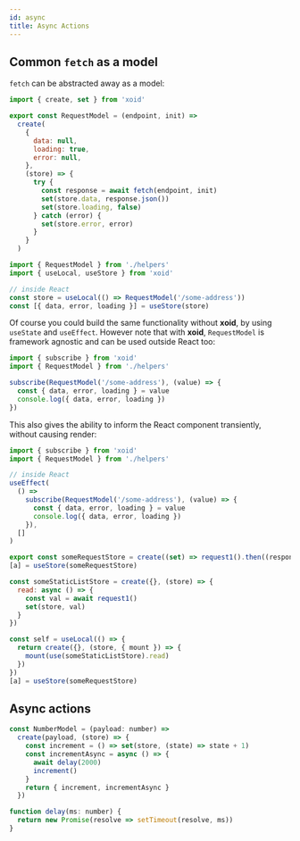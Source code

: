 ```yaml
---
id: async
title: Async Actions
---
```


## Common `fetch` as a model

`fetch` can be abstracted away as a model:

```js title="./helpers.js"
import { create, set } from 'xoid'

export const RequestModel = (endpoint, init) =>
  create(
    {
      data: null,
      loading: true,
      error: null,
    },
    (store) => {
      try {
        const response = await fetch(endpoint, init)
        set(store.data, response.json())
        set(store.loading, false)
      } catch (error) {
        set(store.error, error)
      }
    }
  )
```

```js title="./Component.js"
import { RequestModel } from './helpers'
import { useLocal, useStore } from 'xoid'

// inside React
const store = useLocal(() => RequestModel('/some-address'))
const [{ data, error, loading }] = useStore(store)
```

Of course you could build the same functionality without **xoid**, by using `useState` and `useEffect`. However note that with **xoid**, `RequestModel` is framework agnostic and can be used outside React too:

```js
import { subscribe } from 'xoid'
import { RequestModel } from './helpers'

subscribe(RequestModel('/some-address'), (value) => {
  const { data, error, loading } = value
  console.log({ data, error, loading })
})
```

This also gives the ability to inform the React component transiently, without causing render:

```js
import { subscribe } from 'xoid'
import { RequestModel } from './helpers'

// inside React
useEffect(
  () =>
    subscribe(RequestModel('/some-address'), (value) => {
      const { data, error, loading } = value
      console.log({ data, error, loading })
    }),
  []
)
```

```js
export const someRequestStore = create((set) => request1().then((response) => set(response)))
[a] = useStore(someRequestStore)

const someStaticListStore = create({}, (store) => {
  read: async () => {
    const val = await request1()
    set(store, val)
  }
})

const self = useLocal(() => {
  return create({}, (store, { mount }) => {
    mount(use(someStaticListStore).read)
  })
})
[a] = useStore(someRequestStore)


```

## Async actions
```js
const NumberModel = (payload: number) =>
  create(payload, (store) => {
    const increment = () => set(store, (state) => state + 1)
    const incrementAsync = async () => {
      await delay(2000)
      increment()
    }
    return { increment, incrementAsync }
  })

function delay(ms: number) {
  return new Promise(resolve => setTimeout(resolve, ms))
}
```